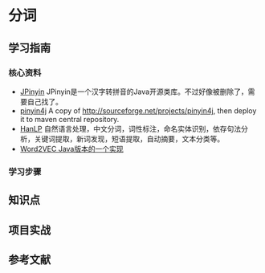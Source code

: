 # 分词

## 学习指南

### 核心资料

* [JPinyin](https://github.com/stuxuhai/jpinyin) JPinyin是一个汉字转拼音的Java开源类库。不过好像被删除了，需要自己找了。
* [pinyin4j](https://github.com/belerweb/pinyin4j) A copy of <http://sourceforge.net/projects/pinyin4j>, then deploy it to maven central repository.
* [HanLP](http://hanlp.hankcs.com) 自然语言处理，中文分词，词性标注，命名实体识别，依存句法分析，关键词提取，新词发现，短语提取，自动摘要，文本分类等。
* [Word2VEC Java版本的一个实现](https://github.com/NLPchina/Word2VEC_java)

### 学习步骤

## 知识点

## 项目实战

## 参考文献
